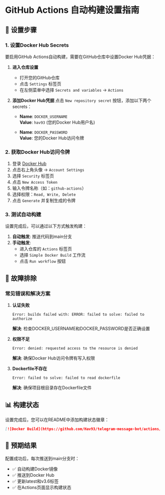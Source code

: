 # GitHub Actions 自动构建设置指南

## 🔧 设置步骤

### 1. 设置Docker Hub Secrets

要启用GitHub Actions自动构建，需要在GitHub仓库中设置Docker Hub凭据：

1. **进入仓库设置**
   - 打开您的GitHub仓库
   - 点击 `Settings` 标签页
   - 在左侧菜单中选择 `Secrets and variables` → `Actions`

2. **添加Docker Hub凭据**
   点击 `New repository secret` 按钮，添加以下两个secrets：
   
   - **Name**: `DOCKER_USERNAME`  
     **Value**: `hav93` (您的Docker Hub用户名)
   
   - **Name**: `DOCKER_PASSWORD`  
     **Value**: 您的Docker Hub访问令牌

### 2. 获取Docker Hub访问令牌

1. 登录 [Docker Hub](https://hub.docker.com/)
2. 点击右上角头像 → `Account Settings`
3. 选择 `Security` 标签页
4. 点击 `New Access Token`
5. 输入令牌名称（如：`github-actions`）
6. 选择权限：`Read, Write, Delete`
7. 点击 `Generate` 并复制生成的令牌

### 3. 测试自动构建

设置完成后，可以通过以下方式触发构建：

1. **自动触发**: 推送代码到main分支
2. **手动触发**: 
   - 进入仓库的 `Actions` 标签页
   - 选择 `Simple Docker Build` 工作流
   - 点击 `Run workflow` 按钮

## 🚨 故障排除

### 常见错误和解决方案

1. **认证失败**
   ```
   Error: buildx failed with: ERROR: failed to solve: failed to authorize
   ```
   **解决**: 检查DOCKER_USERNAME和DOCKER_PASSWORD是否正确设置

2. **权限不足**
   ```
   Error: denied: requested access to the resource is denied
   ```
   **解决**: 确保Docker Hub访问令牌有写入权限

3. **Dockerfile不存在**
   ```
   Error: failed to solve: failed to read dockerfile
   ```
   **解决**: 确保项目根目录存在Dockerfile文件

## 📊 构建状态

设置完成后，您可以在README中添加构建状态徽章：

```markdown
[![Docker Build](https://github.com/Hav93/telegram-message-bot/actions/workflows/docker-simple.yml/badge.svg)](https://github.com/Hav93/telegram-message-bot/actions/workflows/docker-simple.yml)
```

## 🎯 预期结果

配置成功后，每次推送到main分支时：
- ✅ 自动构建Docker镜像
- ✅ 推送到Docker Hub
- ✅ 更新latest和v3.6标签
- ✅ 在Actions页面显示构建状态

